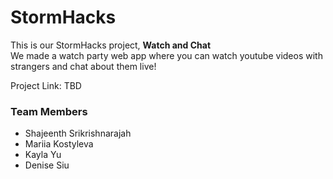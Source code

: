 # StormHacks

This is our StormHacks project, <b>Watch and Chat</b> <br>
We made a watch party web app where you can watch youtube videos with strangers and chat about them live!

Project Link: TBD

### Team Members

- Shajeenth Srikrishnarajah
- Mariia Kostyleva
- Kayla Yu
- Denise Siu
